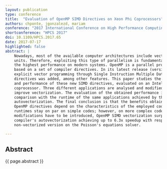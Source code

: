 ```yaml
---
layout: publication
type: conference
title:  "Evaluation of OpenMP SIMD Directives on Xeon Phi Coprocessors"
authors: chponte, jgonzalezd, mariam
conference: "2017 International Conference on High Performance Computing & Simulation"
shortconference: "HPCS 2017"
doi: 10.1109/HPCS.2017.65
date: 2017-07-17
highlighted: false
abstract: |
    Nowadays, most of the available computer architectures include vector processing
    units. Therefore, exploiting this type of parallelism is fundamental to achieve
    the highest performance on modern systems. OpenMP is a parallel programming API
    based on a set of compiler directives. In its latest release (version 4)
    explicit vector programming through Single Instruction Multiple Data (SIMD)
    directives was added, among other features. This paper studies the ease of use
    and performance of these new SIMD directives, evaluated on an Intel Xeon Phi
    coprocessor. Three different applications are analysed and modified in order to
    improve vectorization. The evaluation of the obtained performance is done by
    comparison with the runtime of the same applications achieved by the compiler's
    autovectorization. The final conclusion is that the benefits obtained by the
    OpenMP directives depend on the characteristics of the employed code: both
    runtimes stay on par on simple codes; however, on more complex codes where
    modifications have to be introduced, OpenMP SIMD vectorization surpasses the
    compiler's autovectorization achieving up to 6.3x speedup with respect to the
    non-vectorized version on the Poisson's equations solver.

---
```


## Abstract

{{ page.abstract }}
